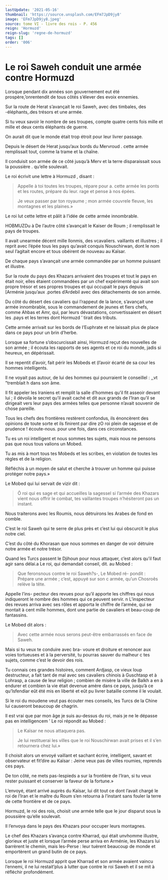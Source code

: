 ```yaml
---
lastUpdate: '2021-05-16'
thumbnail: 'https://source.unsplash.com/EFm7JpD9jy8'
image: 'EFm7JpD9jy8.jpeg'
source: tome VI - livre des rois - P. 456
reign: 'Hormuzd'
reign-slug: 'regne-de-hormuzd'
tags: []
order: '006'
---
```


# Le roi Saweh conduit une armée contre Hormuzd

Lorsque pendant dix années son gouvernement eut été prospère,’onrentendit de tous côtés s’élever des evoix ennemies.

Sur la route de Herat s’avançait le roi Saweh, avec des timbales, des -éléphants,.des trésors et une armée.

Si tu veux savoir le nombre de ses troupes, compte quatre cents fois mille et mille et deux cents éléphants de guerre.

On aurait dit que le monde était trop étroit pour leur livrer passage.

Depuis le désert de Herat jusqu’aux bords du Mervroud .
cette armée remplissait tout, comme la trame et la chaîne.

Il conduisit son armée de ce côté jusqu’à Merv et la terre disparaissait sous la poussière . qu’elle soulevait.

Le roi écrivit une lettre à Hormuzd , disant :

> Appelle à toi toutes les troupes, répare pour a. cette armée les ponts et les routes, prépare du leur. rage et pense à nos épées.
>
> Je veux passer par ton royaume ; mon armée couvrele fleuve, les montagnes et les plaines.»

Le roi lut cette lettre et pâlit à l’idée de cette armée innombrable.

HOBMUZDu à De l’autre côté s’avançait le Kaiser de Roum ; il remplissait le pays de troupes.

Il avait unearmée décent mille llonmis, des vcavaliers. vaillants et illustres ; il reprit avec l’épée tous les pays qu’avait conquis Nouschirwan, dont le nom seul I’agitait encore et tous obéirent de nouveau au Kaïsar.

De chaque pays s’avançait une armée commandée par un homme puissant et illustre.

Sur la route du pays des Khazars arrivaient des troupes et tout le pays en était noir, elles étaient commandées par un chef expérimenté qui avait son propre trésor et ses propres troupes et qui occupait le pays depuis [Arménie jusqu’aux .portes d’Ardebil avec des détachements de son armée.

Du côté du désert des cavaliers qui l’rappeut de la lance, s’avançait une armée innombrable, sous le commandement de jeunes et fiers chefs, comme Ahbas et Amr, qui, par leurs dévastations, convertissaient en désert les .pays et les terres dont Hormuzd
’ tirait des tributs.

Cette armée arrivait sur les bords de I’Euphrate et ne laissait plus de place dans ce pays pour un brin d’herbe.

Lorsque sa fortune s’obscurcissait ainsi, Hormuzd reçut des nouvelles de son armée ; il écouta les rapports de ses agents et ce roi du monde, jadis si heureux, en dépérissait.

Il se repentit d’avoir, fait périr les Mobeds et (l’avoir écarté de sa cour les hommes intelligents.

Il ne voyait pas autour, de lui des hommes qui pourraient le conseillel : ,,vt "tremblait 
h
dans son âme.

Il fit appeler les Iraniens et remplit la salle d’hommes qu’il fit asseoir devant lui ; il dévoila le secret qu’il avait caché et dit aux grands de l’Iran qu’il se dirigeait vers leur pays des armées telles que personne n’avait souvenir de chose pareille.

Tous les chefs des frontières restèrent confondus, ils énoncèrent des opinions de toute sorte et ils finirent par dire zO roi plein de sagesse et de prudence ! écoute-nous. pour une fois, dans ces circonstances.

Tu es un roi intelligent et nous sommes tes sujets, mais nous ne pensons pas que nous tous valions un Mobed.

Tu as mis à mort tous tes Mobeds et les scribes, en violation de toutes les règles et de la religion.

Réfléchis à un moyen de salut et cherche à trouver un homme qui puisse protéger notre pays.»

Le Mobed qui lui servait de vizir dit :

> Ô roi qui es sage et qui accueilles la sagessel si l’armée des Khazars vient nous offrir le combat, tes vaillantes troupes n’hésiteront pas un instant.

Nous traiterons avec les Roumis, nous détruirons les Arabes de fond en comble.

C’est le roi Saweh qui te serre de plus près et c’est lui qui obscurcit le plus notre ciel.

C’est du côté du Khorasan que nous sommes en danger de voir détruire notre armée et notre trésor.

Quand les Turcs passent le Djihoun pour nous attaquer, c’est alors qu’il faut agir sans délai.a Le roi, qui demandait conseil, dit. au Mobed :

> Que feronsnous contre le roi Saweh?s-, Le Mobed ré- pondit : Prépare une armée ; c’est, appuyé sur son c armée, qu’un Chosroês relève la tête.

Appelle l’ins- pecteur des revues pour qu’il apporte les chiffres qui nous indiqueront le nombre des hommes qui ce peuvent servir. n L’inspecteur des revues arriva avec ses rôles et apporta le chiffre de l’armée, qui se montait à cent mille hommes, dont une partie de cavaliers et beau-coup de fantassins.

Le Mobed dit alors :

> Avec cette armée nous serons peut-être embarrassés en face de Saweh.

Mais si tu veux te conduire avec bra- voure et droiture et renoncer aux voies tortueuses et à la perversité, tu pourras sauver du malheur c tes sujets, comme c’est le devoir des rois.

Tu connais ces grandes histoires, comment Ardjasp, ce vieux loup destructeur, a fait tant de mal avec ses cavaliers chinois à Guschtasp et à Lohrasp, a cause de leur religion ; combien de misère la ville de Balkh a en à endurer et combien la vie était devenue amère dans ce pays, jusqu’à ce qu’Isfendiar eût été mis en liberté et eût pu livrer bataille comme il le voulait.

Si le roi du moudene veut pas écouter mes conseils, les Turcs de la Chine lui causeront beaucoup de chagrin.

Il est vrai que par mon âge je suis au-dessus du roi, mais je ne le dépasse pas en intelligencem ’
Le roi répondit au Mobed :

> Le Kaïsar ne nous attaquera pas.
>
> Je lui restituerai les villes que le roi Nouschirwan avait prises et il s’en retournera chez lui.»

Il choisit alors un envoyé vaillant et sachant écrire, intelligent, savant et observateur et fit’dire au Kaïsar : Jeine veux pas de villes roumies, reprends ces pays.

De ton côté, ne mets pas-Iespieds a sur la frontière de l’Iran, si tu veux rester puissant et conserver la faveur de la fortune.»

L’envoyé, étant arrivé auprès du Kaïsar, lui dit tout ce dont l’avait chargé le roi de l’Iran et le maître du Roum s’en retourna à l’instant sans fouler la terre de cette frontière et de ce pays.

Hormuzd, le roi des rois, choisit une armée telle que le jour disparut sous la poussière qu’elle soulevait.

Il l’envoya dans le pays des Khazars pour occuper leurs montagnes.

Le chef des Khazars s’avança contre Kharrad, qui était unvhomme illustre, glorieux et juste et lorsque l’armée perse arriva en Arménie, les Khazars lui barrèrent le chemin, mais les-Perse : leur tuèrent beaucoup de monde et emportèrent un grand butin de ce pays.

Lorsque le roi Hormuzd apprit que Kharrad et son armée avaient vaincu l’ennemi, il ne lui restait’plus à lutter que contre le roi Saweh et il se mit à réfléchir profondément.
